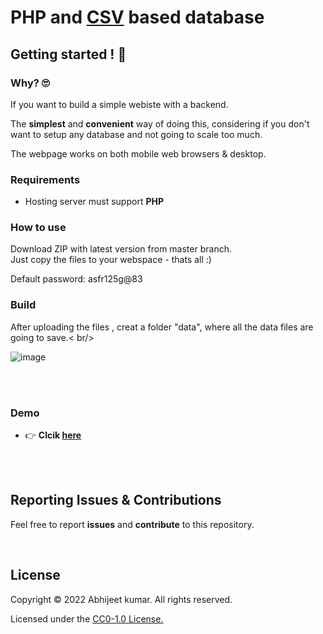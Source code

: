 # PHP and [CSV](https://en.wikipedia.org/wiki/Comma-separated_values) based database


## Getting started ! 🚀

### Why? 🙄

If you want to build a simple webiste with a backend.

The **simplest** and **convenient** way of doing this, considering if you don't want to setup any database 
and not going to scale too much.  <br/>

The webpage works on both mobile web browsers & desktop.

### Requirements

* Hosting server must support **PHP**

### How to use
Download ZIP with latest version from master branch.<br/>
Just copy the files to your webspace - thats all :)

Default password: asfr125g@83

### Build

After uploading the files , creat a folder "data", where all the data files are going to save.< br/>


![image](https://user-images.githubusercontent.com/80936610/228354632-9c0eb1d8-9d87-4402-9fe4-ad0d173ce29c.png)

<br/>
<br/>

### Demo 

* 👉 **Clcik  [here](https://testing-my-pages.000webhostapp.com/)**
<br/>
<br/>


## Reporting Issues & Contributions

Feel free to report <b>issues</b> and <b>contribute</b> to this repository.

<br/>

## License

Copyright © 2022 Abhijeet kumar. All rights reserved.

Licensed under the [CC0-1.0 License.](LICENSE)
